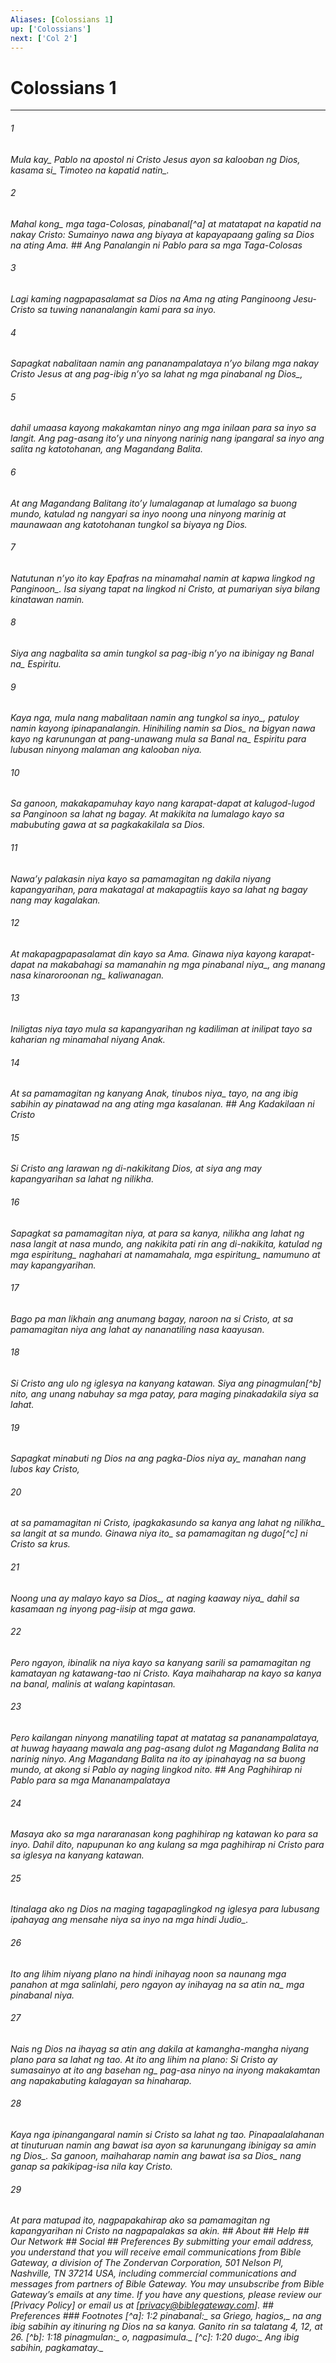 ```yaml
---
Aliases: [Colossians 1]
up: ['Colossians']
next: ['Col 2']
---
```

# Colossians 1

***






















###### 1 










<i class="trans-change">Mula kay_ Pablo na apostol ni Cristo Jesus ayon sa kalooban ng Dios, <i class="trans-change">kasama si_ Timoteo na kapatid <i class="trans-change">natin_. 





















###### 2 










<i class="trans-change">Mahal kong_ mga taga-Colosas, pinabanal[^a] at matatapat na kapatid na nakay Cristo: Sumainyo nawa ang biyaya at kapayapaang galing sa Dios na ating Ama. ## Ang Panalangin ni Pablo para sa mga Taga-Colosas 





















###### 3 










Lagi kaming nagpapasalamat sa Dios na Ama ng ating Panginoong Jesu-Cristo sa tuwing nananalangin kami para sa inyo. 





















###### 4 










Sapagkat nabalitaan namin ang pananampalataya nʼyo bilang mga nakay Cristo Jesus at ang pag-ibig nʼyo sa lahat ng mga pinabanal <i class="trans-change">ng Dios_, 





















###### 5 










dahil umaasa kayong makakamtan ninyo ang mga inilaan para sa inyo sa langit. Ang pag-asang itoʼy una ninyong narinig nang ipangaral sa inyo ang salita ng katotohanan, ang Magandang Balita. 





















###### 6 










At ang Magandang Balitang itoʼy lumalaganap at lumalago sa buong mundo, katulad ng nangyari sa inyo noong una ninyong marinig at maunawaan ang katotohanan tungkol sa biyaya ng Dios. 





















###### 7 










Natutunan nʼyo ito kay Epafras na minamahal namin at kapwa lingkod <i class="trans-change">ng Panginoon_. Isa siyang tapat na lingkod ni Cristo, at pumariyan siya bilang kinatawan namin. 





















###### 8 










Siya ang nagbalita sa amin tungkol sa pag-ibig nʼyo na ibinigay ng <i class="trans-change">Banal na_ Espiritu. 





















###### 9 










Kaya nga, mula nang mabalitaan namin <i class="trans-change">ang tungkol sa inyo_, patuloy namin kayong ipinapanalangin. Hinihiling namin <i class="trans-change">sa Dios_ na bigyan nawa kayo ng karunungan at pang-unawang mula sa <i class="trans-change">Banal na_ Espiritu para lubusan ninyong malaman ang kalooban niya. 





















###### 10 










Sa ganoon, makakapamuhay kayo nang karapat-dapat at kalugod-lugod sa Panginoon sa lahat ng bagay. At makikita na lumalago kayo sa mabubuting gawa at sa pagkakakilala sa Dios. 





















###### 11 










Nawaʼy palakasin niya kayo sa pamamagitan ng dakila niyang kapangyarihan, para makatagal at makapagtiis kayo sa lahat ng bagay nang may kagalakan. 





















###### 12 










At makapagpapasalamat din kayo sa Ama. Ginawa niya kayong karapat-dapat na makabahagi sa mamanahin ng mga pinabanal <i class="trans-change">niya_, ang manang nasa <i class="trans-change">kinaroroonan ng_ kaliwanagan. 





















###### 13 










Iniligtas niya tayo mula sa kapangyarihan ng kadiliman at inilipat tayo sa kaharian ng minamahal niyang Anak. 





















###### 14 










At sa pamamagitan ng kanyang Anak, tinubos <i class="trans-change">niya_ tayo, na ang ibig sabihin ay pinatawad na ang ating mga kasalanan. ## Ang Kadakilaan ni Cristo 





















###### 15 










Si Cristo ang larawan ng di-nakikitang Dios, at siya ang may kapangyarihan sa lahat ng nilikha. 





















###### 16 










Sapagkat sa pamamagitan niya, at para sa kanya, nilikha ang lahat ng nasa langit at nasa mundo, ang nakikita pati rin ang di-nakikita, katulad ng mga <i class="trans-change">espiritung_ naghahari at namamahala, mga <i class="trans-change">espiritung_ namumuno at may kapangyarihan. 





















###### 17 










Bago pa man likhain ang anumang bagay, naroon na si Cristo, at sa pamamagitan niya ang lahat ay nananatiling nasa kaayusan. 





















###### 18 










Si Cristo ang ulo ng iglesya na kanyang katawan. Siya ang pinagmulan[^b] nito, ang unang nabuhay sa mga patay, para maging pinakadakila siya sa lahat. 





















###### 19 










Sapagkat minabuti ng Dios na <i class="trans-change">ang pagka-Dios niya ay_ manahan nang lubos kay Cristo, 





















###### 20 










at sa pamamagitan ni Cristo, ipagkakasundo sa kanya ang lahat <i class="trans-change">ng nilikha_ sa langit at sa mundo. <i class="trans-change">Ginawa niya ito_ sa pamamagitan ng dugo[^c] ni Cristo sa krus. 





















###### 21 










Noong una ay malayo kayo <i class="trans-change">sa Dios_, at naging kaaway <i class="trans-change">niya_ dahil sa kasamaan ng inyong pag-iisip at mga gawa. 





















###### 22 










Pero ngayon, ibinalik na niya kayo sa kanyang sarili sa pamamagitan ng kamatayan ng katawang-tao ni Cristo. Kaya maihaharap na kayo sa kanya na banal, malinis at walang kapintasan. 





















###### 23 










Pero kailangan ninyong manatiling tapat at matatag sa pananampalataya, at huwag hayaang mawala ang pag-asang dulot ng Magandang Balita na narinig ninyo. Ang Magandang Balita na ito ay ipinahayag na sa buong mundo, at akong si Pablo ay naging lingkod nito. ## Ang Paghihirap ni Pablo para sa mga Mananampalataya 





















###### 24 










Masaya ako sa mga nararanasan kong paghihirap ng katawan ko para sa inyo. Dahil dito, napupunan ko ang kulang sa mga paghihirap ni Cristo para sa iglesya na kanyang katawan. 





















###### 25 










Itinalaga ako ng Dios na maging tagapaglingkod ng iglesya para lubusang ipahayag ang mensahe niya sa inyo <i class="trans-change">na mga hindi Judio_. 





















###### 26 










Ito ang lihim niyang plano na hindi inihayag noon sa naunang mga panahon at mga salinlahi, pero ngayon ay inihayag na sa <i class="trans-change">atin na_ mga pinabanal niya. 





















###### 27 










Nais ng Dios na ihayag sa atin ang dakila at kamangha-mangha niyang plano para sa lahat ng tao. At ito ang lihim na plano: Si Cristo ay sumasainyo at ito ang <i class="trans-change">basehan ng_ pag-asa ninyo na inyong makakamtan ang napakabuting kalagayan sa hinaharap. 





















###### 28 










Kaya nga ipinangangaral namin si Cristo sa lahat ng tao. Pinapaalalahanan at tinuturuan namin ang bawat isa ayon sa karunungang <i class="trans-change">ibinigay sa amin ng Dios_. Sa ganoon, maihaharap namin ang bawat isa <i class="trans-change">sa Dios_ nang ganap sa pakikipag-isa nila kay Cristo. 





















###### 29 










At para matupad ito, nagpapakahirap ako sa pamamagitan ng kapangyarihan ni Cristo na nagpapalakas sa akin. ## About ## Help ## Our Network ## Social ## Preferences By submitting your email address, you understand that you will receive email communications from Bible Gateway, a division of The Zondervan Corporation, 501 Nelson Pl, Nashville, TN 37214 USA, including commercial communications and messages from partners of Bible Gateway. You may unsubscribe from Bible Gateway&rsquo;s emails at any time. If you have any questions, please review our [Privacy Policy] or email us at [privacy@biblegateway.com]. ## Preferences ### Footnotes [^a]: 1:2 _pinabanal_<i class="alternate">:_ sa Griego, <i class="alternate">hagios,_ na ang ibig sabihin ay itinuring ng Dios na sa kanya. Ganito rin sa talatang 4, 12, at 26. [^b]: 1:18 _pinagmulan_<i class="alternate">:_ o, <i class="alternate">nagpasimula._ [^c]: 1:20 _dugo_<i class="alternate">:_ Ang ibig sabihin, <i class="alternate">pagkamatay._
